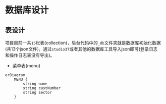 # 数据库设计

## 表设计

项目目前一共`15`张表(collection)，后台代码中的`_db`文件夹就是数据库初始化数据(共13个json文件)，通过`studio3T`或者其他的数据库工具导入json即可(登录日志和操作日志表没有导出)。

- 菜单表(menu)

```mermaid
erDiagram
    MENU {
        string name
        string custNumber
        string sector
    }
```

